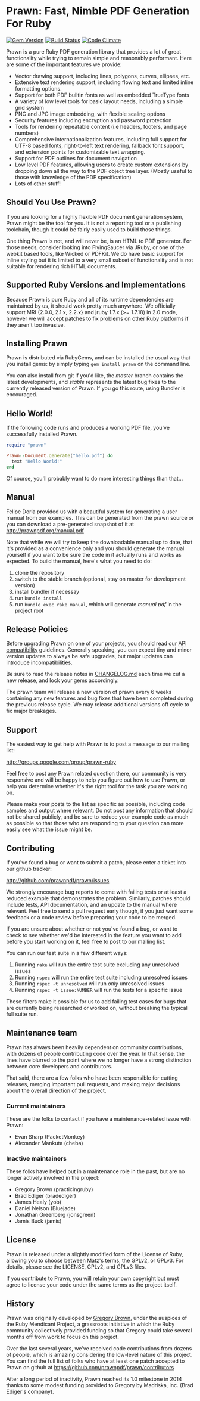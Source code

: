 # Prawn: Fast, Nimble PDF Generation For Ruby

[![Gem Version](https://badge.fury.io/rb/prawn.png)](http://badge.fury.io/rb/prawn)
[![Build Status](https://api.travis-ci.org/prawnpdf/prawn.svg?branch=master)](http://travis-ci.org/prawnpdf/prawn)
[![Code Climate](https://codeclimate.com/github/prawnpdf/prawn/badges/gpa.svg)](https://codeclimate.com/github/prawnpdf/prawn)

Prawn is a pure Ruby PDF generation library that provides a lot of great functionality while trying to remain simple and reasonably performant. Here are some of the important features we provide:

* Vector drawing support, including lines, polygons, curves, ellipses, etc.
* Extensive text rendering support, including flowing text and limited inline formatting options.
* Support for both PDF builtin fonts as well as embedded TrueType fonts
* A variety of low level tools for basic layout needs, including a simple grid system
* PNG and JPG image embedding, with flexible scaling options
* Security features including encryption and password protection
* Tools for rendering repeatable content (i.e headers, footers, and page numbers)
* Comprehensive internationalization features, including full support for UTF-8 based fonts, right-to-left text rendering, fallback font support, and extension points for customizable text wrapping.
* Support for PDF outlines for document navigation
* Low level PDF features, allowing users to create custom extensions by dropping down all the way to the PDF object tree layer. (Mostly useful to those with knowledge of the PDF specification)
* Lots of other stuff!

## Should You Use Prawn?

If you are looking for a highly flexible PDF document generation system, Prawn might be the tool for you. It is not a reporting tool or a publishing toolchain, though it could be fairly easily used to build those things.

One thing Prawn is not, and will never be, is an HTML to PDF generator. For those needs, consider looking into FlyingSaucer via JRuby, or one of the webkit based tools, like Wicked or PDFKit. We do have basic support for inline styling but it is limited to a very small subset of functionality and is not suitable for rendering rich HTML documents.

## Supported Ruby Versions and Implementations

Because Prawn is pure Ruby and all of its runtime dependencies are maintained
by us, it should work pretty much anywhere. We officially support
MRI {2.0.0, 2.1.x, 2.2.x} and jruby 1.7.x (>= 1.7.18) in 2.0 mode, however
we will accept patches to fix problems on other
Ruby platforms if they aren't too invasive.

## Installing Prawn

Prawn is distributed via RubyGems, and can be installed the usual way that you install gems: by simply typing `gem install prawn` on the command line. 

You can also install from git if you'd like, the _master_ branch contains the latest developments, and _stable_ represents the latest bug fixes to the currently released version of Prawn. If you go this route, using Bundler is encouraged.

## Hello World!

If the following code runs and produces a working PDF file, you've successfully installed Prawn.

```ruby
require "prawn"

Prawn::Document.generate("hello.pdf") do
  text "Hello World!"
end
```

Of course, you'll probably want to do more interesting things than that...

## Manual

Felipe Doria provided us with a beautiful system for generating a user manual from our examples. This can be generated from the prawn source or you can download a pre-generated snapshot of it at http://prawnpdf.org/manual.pdf

Note that while we will try to keep the downloadable manual up to date, that it's provided as a convenience only and you should generate the manual yourself if you want to be sure the code in it actually runs and works as expected. To build the manual, here's what you need to do:

1. clone the repository
2. switch to the stable branch (optional, stay on master for development version)
3. install bundler if necessay
4. run `bundle install`
5. run `bundle exec rake manual`, which will generate _manual.pdf_ in the project root

## Release Policies

Before upgrading Prawn on one of your projects, you should read our [API
compatibility](https://github.com/prawnpdf/prawn/wiki/API-Compatibility-Notes)
guidelines. Generally speaking, you can expect tiny and minor version updates to always be
safe upgrades, but major updates can introduce incompatibilities.

Be sure to read the release notes in [CHANGELOG.md](https://github.com/prawnpdf/prawn/blob/master/CHANGELOG.md)
each time we cut a new release, and lock your gems accordingly.

The prawn team will release a new version of prawn every 6 weeks containing any
new features and bug fixes that have been completed during the previous release
cycle. We may release additional versions off cycle to fix major breakages.

## Support

The easiest way to get help with Prawn is to post a message to our mailing list:

<http://groups.google.com/group/prawn-ruby>

Feel free to post any Prawn related question there, our community is very responsive and will be happy to help you figure out how to use Prawn, or help you determine whether it's the right tool for the task you are working on.

Please make your posts to the list as specific as possible, including code samples and output where relevant. Do not post any information that should not be shared publicly, and be sure to reduce your example code as much as possible so that those who are responding to your question can more easily see what the issue might be.

## Contributing

If you've found a bug or want to submit a patch, please enter a ticket into our github tracker:

<http://github.com/prawnpdf/prawn/issues>

We strongly encourage bug reports to come with failing tests or at least a reduced example that demonstrates the problem. Similarly, patches should include tests, API documentation, and an update to the manual where relevant. Feel free to send a pull request early though, if you just want some feedback or a code review before preparing your code to be merged.

If you are unsure about whether or not you've found a bug, or want to check to see whether we'd be interested in the feature you want to add before you start working on it, feel free to post to our mailing list.

You can run our test suite in a few different ways:

1. Running `rake` will run the entire test suite excluding any unresolved issues
2. Running `rspec` will run the entire test suite including unresolved issues
3. Running `rspec -t unresolved` will run *only* unresolved issues
4. Running `rspec -t issue:NUMBER` will run the tests for a specific issue

These filters make it possible for us to add failing test cases for bugs that
are currently being researched or worked on, without breaking the typical
full suite run.

## Maintenance team

Prawn has always been heavily dependent on community contributions, with dozens
of people contributing code over the year. In that sense, the lines have
blurred to the point where we no longer have a strong distinction between core
developers and contributors.

That said, there are a few folks who have been responsible for cutting releases,
merging important pull requests, and making major decisions about the
overall direction of the project.

### Current maintainers

These are the folks to contact if you have a maintenance-related issue with
Prawn:

* Evan Sharp (PacketMonkey)
* Alexander Mankuta (cheba)

### Inactive maintainers

These folks have helped out in a maintenance role in the past, but are no longer
actively involved in the project:

* Gregory Brown (practicingruby)
* Brad Ediger (bradediger)
* James Healy (yob)
* Daniel Nelson (Bluejade)
* Jonathan Greenberg (jonsgreen)
* Jamis Buck (jamis)

## License

Prawn is released under a slightly modified form of the License of Ruby, allowing you to choose between Matz's terms, the GPLv2, or GPLv3. For details, please see the LICENSE, GPLv2, and GPLv3 files.

If you contribute to Prawn, you will retain your own copyright but must agree to license your code under the same terms as the project itself.

## History

Prawn was originally developed by [Gregory Brown](http://twitter.com/practicingruby), 
under the auspices of the Ruby Mendicant Project, a grassroots initiative in which 
the Ruby community collectively provided funding so that Gregory could take 
several months off from
work to focus on this project.

Over the last several years, we've received code contributions from dozens of
people, which is amazing considering the low-level nature of this project. You can find the full list of folks
who have at least one patch accepted to Prawn on github at https://github.com/prawnpdf/prawn/contributors

After a long period of inactivity, Prawn reached its 1.0 milestone in 2014 thanks to some modest
funding provided to Gregory by Madriska, Inc. (Brad Ediger's company).
